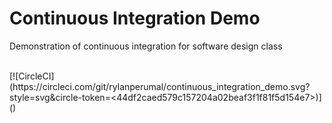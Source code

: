 # Continuous Integration Demo
Demonstration of continuous integration for software design class

<br>
[![CircleCI](https://circleci.com/git/rylanperumal/continuous_integration_demo.svg?style=svg&circle-token=<44df2caed579c157204a02beaf3f1f81f5d154e7>)](<LINK>)

